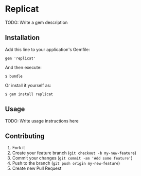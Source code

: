 # Replicat

TODO: Write a gem description

## Installation

Add this line to your application's Gemfile:

    gem 'replicat'

And then execute:

    $ bundle

Or install it yourself as:

    $ gem install replicat

## Usage

TODO: Write usage instructions here

## Contributing

1. Fork it
2. Create your feature branch (`git checkout -b my-new-feature`)
3. Commit your changes (`git commit -am 'Add some feature'`)
4. Push to the branch (`git push origin my-new-feature`)
5. Create new Pull Request
